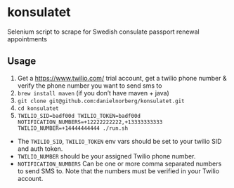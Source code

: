 # konsulatet
Selenium script to scrape for Swedish consulate passport renewal appointments

## Usage

1. Get a https://www.twilio.com/ trial account, get a twilio phone number & verify the phone number you want to send sms to
2. `brew install maven` (if you don’t have maven + java)
3. `git clone git@github.com:danielnorberg/konsulatet.git`
4. `cd konsulatet`
5. `TWILIO_SID=badf00d TWILIO_TOKEN=badf00d NOTIFICATION_NUMBERS=+12222222222,+13333333333 TWILIO_NUMBER=+14444444444 ./run.sh`

* The `TWILIO_SID`, `TWILIO_TOKEN` env vars should be set to your twilio SID and auth token.
* `TWILIO_NUMBER` should be your assigned Twilio phone number.
* `NOTIFICATION_NUMBERS` Can be one or more comma separated numbers to send SMS to. Note that the numbers must be verified in your Twilio account.

